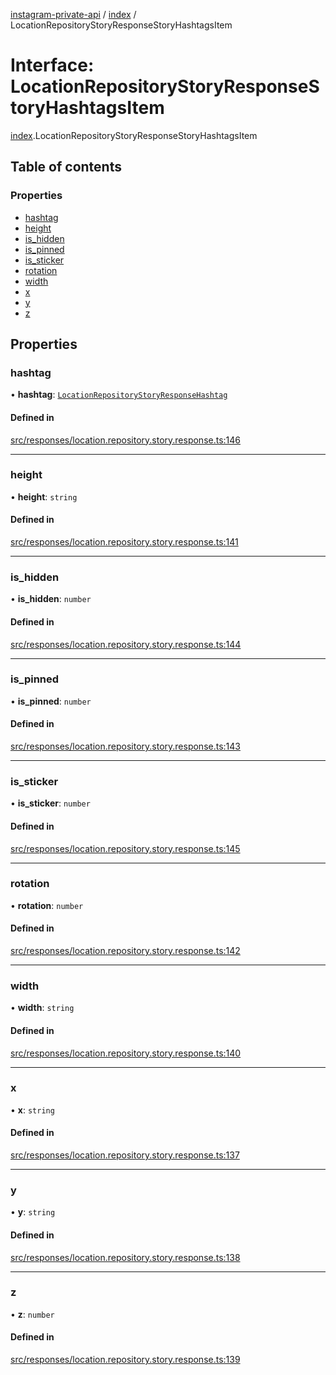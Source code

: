 [instagram-private-api](../../README.md) / [index](../../modules/index.md) / LocationRepositoryStoryResponseStoryHashtagsItem

# Interface: LocationRepositoryStoryResponseStoryHashtagsItem

[index](../../modules/index.md).LocationRepositoryStoryResponseStoryHashtagsItem

## Table of contents

### Properties

- [hashtag](LocationRepositoryStoryResponseStoryHashtagsItem.md#hashtag)
- [height](LocationRepositoryStoryResponseStoryHashtagsItem.md#height)
- [is\_hidden](LocationRepositoryStoryResponseStoryHashtagsItem.md#is_hidden)
- [is\_pinned](LocationRepositoryStoryResponseStoryHashtagsItem.md#is_pinned)
- [is\_sticker](LocationRepositoryStoryResponseStoryHashtagsItem.md#is_sticker)
- [rotation](LocationRepositoryStoryResponseStoryHashtagsItem.md#rotation)
- [width](LocationRepositoryStoryResponseStoryHashtagsItem.md#width)
- [x](LocationRepositoryStoryResponseStoryHashtagsItem.md#x)
- [y](LocationRepositoryStoryResponseStoryHashtagsItem.md#y)
- [z](LocationRepositoryStoryResponseStoryHashtagsItem.md#z)

## Properties

### hashtag

• **hashtag**: [`LocationRepositoryStoryResponseHashtag`](LocationRepositoryStoryResponseHashtag.md)

#### Defined in

[src/responses/location.repository.story.response.ts:146](https://github.com/Nerixyz/instagram-private-api/blob/0e0721c/src/responses/location.repository.story.response.ts#L146)

___

### height

• **height**: `string`

#### Defined in

[src/responses/location.repository.story.response.ts:141](https://github.com/Nerixyz/instagram-private-api/blob/0e0721c/src/responses/location.repository.story.response.ts#L141)

___

### is\_hidden

• **is\_hidden**: `number`

#### Defined in

[src/responses/location.repository.story.response.ts:144](https://github.com/Nerixyz/instagram-private-api/blob/0e0721c/src/responses/location.repository.story.response.ts#L144)

___

### is\_pinned

• **is\_pinned**: `number`

#### Defined in

[src/responses/location.repository.story.response.ts:143](https://github.com/Nerixyz/instagram-private-api/blob/0e0721c/src/responses/location.repository.story.response.ts#L143)

___

### is\_sticker

• **is\_sticker**: `number`

#### Defined in

[src/responses/location.repository.story.response.ts:145](https://github.com/Nerixyz/instagram-private-api/blob/0e0721c/src/responses/location.repository.story.response.ts#L145)

___

### rotation

• **rotation**: `number`

#### Defined in

[src/responses/location.repository.story.response.ts:142](https://github.com/Nerixyz/instagram-private-api/blob/0e0721c/src/responses/location.repository.story.response.ts#L142)

___

### width

• **width**: `string`

#### Defined in

[src/responses/location.repository.story.response.ts:140](https://github.com/Nerixyz/instagram-private-api/blob/0e0721c/src/responses/location.repository.story.response.ts#L140)

___

### x

• **x**: `string`

#### Defined in

[src/responses/location.repository.story.response.ts:137](https://github.com/Nerixyz/instagram-private-api/blob/0e0721c/src/responses/location.repository.story.response.ts#L137)

___

### y

• **y**: `string`

#### Defined in

[src/responses/location.repository.story.response.ts:138](https://github.com/Nerixyz/instagram-private-api/blob/0e0721c/src/responses/location.repository.story.response.ts#L138)

___

### z

• **z**: `number`

#### Defined in

[src/responses/location.repository.story.response.ts:139](https://github.com/Nerixyz/instagram-private-api/blob/0e0721c/src/responses/location.repository.story.response.ts#L139)
